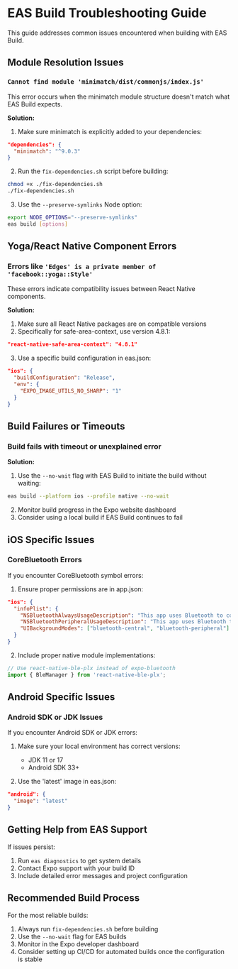 # EAS Build Troubleshooting Guide

This guide addresses common issues encountered when building with EAS Build.

## Module Resolution Issues

### `Cannot find module 'minimatch/dist/commonjs/index.js'`

This error occurs when the minimatch module structure doesn't match what EAS Build expects.

**Solution:**

1. Make sure minimatch is explicitly added to your dependencies:

```json
"dependencies": {
  "minimatch": "^9.0.3"
}
```

2. Run the `fix-dependencies.sh` script before building:

```bash
chmod +x ./fix-dependencies.sh
./fix-dependencies.sh
```

3. Use the `--preserve-symlinks` Node option:

```bash
export NODE_OPTIONS="--preserve-symlinks"
eas build [options]
```

## Yoga/React Native Component Errors

### Errors like `'Edges' is a private member of 'facebook::yoga::Style'`

These errors indicate compatibility issues between React Native components.

**Solution:**

1. Make sure all React Native packages are on compatible versions
2. Specifically for safe-area-context, use version 4.8.1:

```json
"react-native-safe-area-context": "4.8.1"
```

3. Use a specific build configuration in eas.json:

```json
"ios": {
  "buildConfiguration": "Release",
  "env": {
    "EXPO_IMAGE_UTILS_NO_SHARP": "1"
  }
}
```

## Build Failures or Timeouts

### Build fails with timeout or unexplained error

**Solution:**

1. Use the `--no-wait` flag with EAS Build to initiate the build without waiting:

```bash
eas build --platform ios --profile native --no-wait
```

2. Monitor build progress in the Expo website dashboard
3. Consider using a local build if EAS Build continues to fail

## iOS Specific Issues

### CoreBluetooth Errors

If you encounter CoreBluetooth symbol errors:

1. Ensure proper permissions are in app.json:

```json
"ios": {
  "infoPlist": {
    "NSBluetoothAlwaysUsageDescription": "This app uses Bluetooth to connect with nearby AA members.",
    "NSBluetoothPeripheralUsageDescription": "This app uses Bluetooth to connect with nearby AA members.",
    "UIBackgroundModes": ["bluetooth-central", "bluetooth-peripheral"]
  }
}
```

2. Include proper native module implementations:

```js
// Use react-native-ble-plx instead of expo-bluetooth
import { BleManager } from 'react-native-ble-plx';
```

## Android Specific Issues

### Android SDK or JDK Issues

If you encounter Android SDK or JDK errors:

1. Make sure your local environment has correct versions:
   - JDK 11 or 17
   - Android SDK 33+

2. Use the 'latest' image in eas.json:

```json
"android": {
  "image": "latest"
}
```

## Getting Help from EAS Support

If issues persist:

1. Run `eas diagnostics` to get system details
2. Contact Expo support with your build ID
3. Include detailed error messages and project configuration

## Recommended Build Process

For the most reliable builds:

1. Always run `fix-dependencies.sh` before building
2. Use the `--no-wait` flag for EAS builds
3. Monitor in the Expo developer dashboard
4. Consider setting up CI/CD for automated builds once the configuration is stable